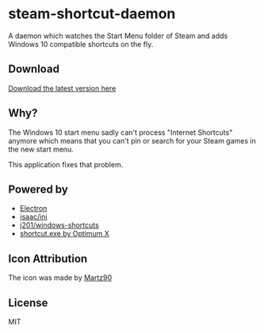 # steam-shortcut-daemon

A daemon which watches the Start Menu folder of Steam and adds Windows 10 compatible shortcuts on the fly.

## Download

[Download the latest version here](https://github.com/kasoki/steam-shortcut-daemon/releases/latest)

## Why?

The Windows 10 start menu sadly can't process "Internet Shortcuts" anymore which means that you can't pin or search for your Steam games in the new start menu.

This application fixes that problem.

## Powered by

* [Electron](http://electron.atom.io)
* [isaac/ini](https://github.com/isaacs/ini)
* [j201/windows-shortcuts](https://github.com/j201/windows-shortcuts)
* [shortcut.exe by Optimum X](http://www.optimumx.com/downloads.html)

## Icon Attribution

The icon was made by [Martz90](http://www.iconarchive.com/show/hex-icons-by-martz90/steam-icon.html)

## License

MIT
